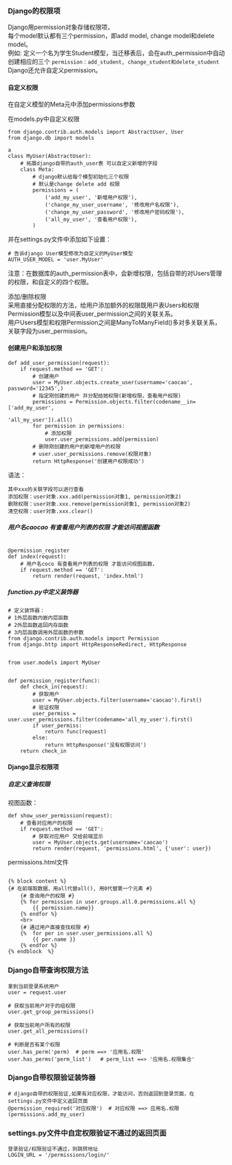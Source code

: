 ### Django的权限项
Django用permission对象存储权限项，   
每个model默认都有三个permission，即add model, change model和delete model。   
例如: 
定义一个名为学生Student模型，当迁移表后，会在auth_permission中自动创建相应的三个  `permission：add_student, change_student和delete_student`   
Django还允许自定义permission。

#### 自定义权限     
在自定义模型的Meta元中添加permissions参数  

在models.py中自定义权限  
  
```
from django.contrib.auth.models import AbstractUser, User
from django.db import models

a
class MyUser(AbstractUser):
    # 拓展django自带的auth_user表 可以自定义新增的字段
    class Meta:
        # django默认给每个模型初始化三个权限
        # 默认是change delete add 权限
        permissions = (
            ('add_my_user', '新增用户权限'),
            ('change_my_user_username', '修改用户名权限'),
            ('change_my_user_password', '修改用户密码权限'),
            ('all_my_user', '查看用户权限'),
        )    
```
并在settings.py文件中添加如下设置：

```
# 告诉django User模型修改为自定义的MyUser模型
AUTH_USER_MODEL = 'user.MyUser'
```
注意：在数据库的auth_permission表中，会新增权限，包括自带的对Users管理的权限，和自定义的四个权限。

添加/删除权限  
采用直接分配权限的方法，给用户添加额外的权限既用户表Users和权限Permission模型以及中间表user_permission之间的关联关系。  
用户Users模型和权限Permission之间是ManyToManyField()多对多关联关系，关联字段为user_permission。
#### 创建用户和添加权限
```
def add_user_permission(request):
    if request.method == 'GET':
        # 创建用户
        user = MyUser.objects.create_user(username='caocao', password='12345',)
        # 指定刚创建的用户 并分配给她权限(新增权限，查看用户权限)
        permissions = Permission.objects.filter(codename__in=['add_my_user',
                                                              'all_my_user']).all()
        for permission in permissions:
            # 添加权限
            user.user_permissions.add(permission)
        # 删除刚创建的用户的新增用户的权限
        # user.user_permissions.remove(权限对象)
        return HttpResponse('创建用户权限成功')
```

语法：

```
其中xxx的关联字段可以进行查看
添加权限：user对象.xxx.add(permission对象1, permission对象2)
删除权限：user对象.xxx.remove(permission对象1, permission对象2)
清空权限：user对象.xxx.clear()
```

##### 用户名caocao 有查看用户列表的权限 才能访问视图函数
```

@permission_register
def index(request):
    # 用户名coco 有查看用户列表的权限 才能访问视图函数，
    if request.method == 'GET':
        return render(request, 'index.html')

```
#####  function.py中定义装饰器
```
# 定义装饰器：
# 1外层函数内嵌内层函数
# 2外层函数返回内存函数
# 3内层函数调用外层函数的参数
from django.contrib.auth.models import Permission
from django.http import HttpResponseRedirect, HttpResponse


from user.models import MyUser


def permission_register(func):
    def check_in(request):
        # 获取用户
        user = MyUser.objects.filter(username='caocao').first()
        # 验证权限
        user_permiss = user.user_permissions.filter(codename='all_my_user').first()
        if user_permiss:
            return func(request)
        else:
            return HttpResponse('没有权限访问')
    return check_in
```
#### Django显示权限项
##### 自定义查询权限
视图函数：

```
def show_user_permission(request):
	# 查看对应用户的权限
    if request.method == 'GET':
    	# 获取对应用户 交给前端显示
        user = MyUser.objects.get(username='caocao')
        return render(request, 'permissions.html', {'user': user})
```
permissions.html文件

```

{% block content %}
{# 在前端取数据，用all代替all(), 用0代替第一个元素 #}
    {# 查询用户的权限 #}
    {% for permission in user.groups.all.0.permissions.all %}
        {{ permission.name}}
    {% endfor %}
    <br>
    {# 通过用户直接查找权限 #}
    {%  for per in user.user_permissions.all %}
        {{ per.name }}
    {% endfor %}
{% endblock  %}
```
### Django自带查询权限方法
```
拿到当前登录系统用户
user = request.user

# 获取当前用户对于的组权限
user.get_group_permissions()

# 获取当前用户所有的权限
user.get_all_permissions()

# 判断是否有某个权限
user.has_perm('perm)  # perm ==> '应用名.权限'
user.has_perms('perm_list')   # perm_list ==> '应用名.权限集合'
```
### Django自带权限验证装饰器
```
# django自带的权限验证,如果有对应权限，才能访问，否则返回到登录页面，在settings.py文件中定义返回页面
@permission_required('对应权限')  # 对应权限 ==> 应用名.权限(permissions.add_my_user)
```
### settings.py文件中自定权限验证不通过的返回页面
```
登录验证/权限验证不通过，则跳转地址
LOGIN_URL = '/permissions/login/'
```
